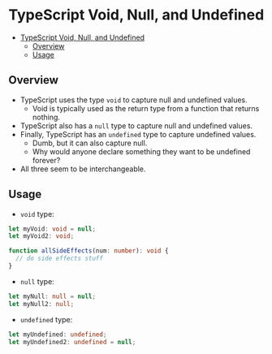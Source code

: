 # TypeScript Void, Null, and Undefined

- [TypeScript Void, Null, and Undefined](#typescript-void-null-and-undefined)
  - [Overview](#overview)
  - [Usage](#usage)

## Overview

- TypeScript uses the type `void` to capture null and undefined values.
  - Void is typically used as the return type from a function that returns nothing.
- TypeScript also has a `null` type to capture null and undefined values.
- Finally, TypeScript has an `undefined` type to capture undefined values.
  - Dumb, but it can also capture null.
  - Why would anyone declare something they want to be undefined forever?
- All three seem to be interchangeable.

## Usage

- `void` type:

```typescript
let myVoid: void = null;
let myVoid2: void;

function allSideEffects(num: number): void {
  // do side effects stuff
}
```

- `null` type:

```typescript
let myNull: null = null;
let myNull2: null;
```

- `undefined` type:

```typescript
let myUndefined: undefined;
let myUndefined2: undefined = null;
```
